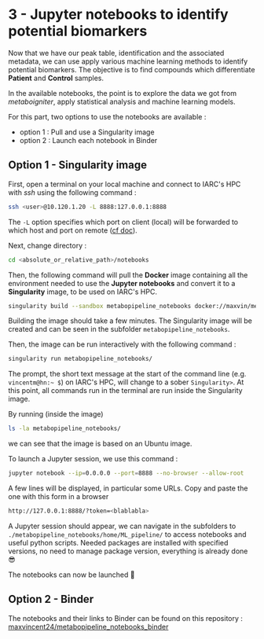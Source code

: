 # 3 - Jupyter notebooks to identify potential biomarkers

Now that we have our peak table, identification and the associated metadata, we can use apply various machine learning methods to identify potential biomarkers. The objective is to find compounds which differentiate __Patient__ and __Control__ samples.

In the available notebooks, the point is to explore the data we got from _metaboigniter_, apply statistical analysis and machine learning models.

For this part, two options to use the notebooks are available :
- option 1 : Pull and use a Singularity image
- option 2 : Launch each notebook in Binder


## Option 1 - Singularity image

First, open a terminal on your local machine and connect to IARC's HPC with _ssh_ using the following command :
```bash
ssh <user>@10.120.1.20 -L 8888:127.0.0.1:8888
```
The <code>-L</code> option specifies which port on client (local) will be forwarded to which host and port on remote ([cf doc](https://explainshell.com/explain?cmd=ssh+-L)).


Next, change directory :

```bash
cd <absolute_or_relative_path>/notebooks
```

Then, the following command will pull the __Docker__ image containing all the environment needed to use the __Jupyter notebooks__ and convert it to a __Singularity__ image, to be used on IARC's HPC.
```bash
singularity build --sandbox metabopipeline_notebooks docker://maxvin/metabopipeline_notebooks:latest
```
Building the image should take a few minutes. The Singularity image will be created and can be seen in the subfolder <code>metabopipeline_notebooks</code>.

Then, the image can be run interactively with the following command :
```bash
singularity run metabopipeline_notebooks/
```

The prompt, the short text message at the start of the command line (e.g. <code>vincentm@hn:~ $</code>) on IARC's HPC, will change to a sober <code>Singularity></code>. At this point, all commands run in the terminal are run inside the Singularity image.

By running (inside the image)
```bash
ls -la metabopipeline_notebooks/
```
we can see that the image is based on an Ubuntu image.

To launch a Jupyter session, we use this command :
```bash
jupyter notebook --ip=0.0.0.0 --port=8888 --no-browser --allow-root
```
A few lines will be displayed, in particular some URLs. Copy and paste the one with this form in a browser
```bash
http://127.0.0.1:8888/?token=<blablabla> 
```

A Jupyter session should appear, we can navigate in the subfolders to <code>./metabopipeline_notebooks/home/ML_pipeline/</code> to access notebooks and useful python scripts. Needed packages are installed with specified versions, no need to manage package version, everything is already done :sunglasses:

The notebooks can now be launched :muscle:





## Option 2 - Binder

The notebooks and their links to Binder can be found on this repository : [maxvincent24/metabopipeline_notebooks_binder](https://github.com/maxvincent24/metabopipeline_notebooks_binder)




